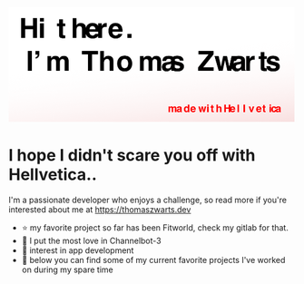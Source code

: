 ![me.png](https://github.com/Thomas-X/Thomas-X/blob/master/iPad%20mini%20-%201%20(1).png "Its me")

# I hope I didn't scare you off with Hellvetica..
I'm a passionate developer who enjoys a challenge, so read more if you're interested about me at https://thomaszwarts.dev

- ⭐ my favorite project so far has been Fitworld, check my gitlab for that.
- 💜 I put the most love in Channelbot-3
- 📱 interest in app development
- 📃 below you can find some of my current favorite projects I've worked on during my spare time 
